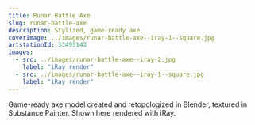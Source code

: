 ```yaml
---
title: Runar Battle Axe
slug: runar-battle-axe
description: Stylized, game-ready axe.
coverImage: ../images/runar-battle-axe--iray-1--square.jpg
artstationId: 33495143
images:
  - src: ../images/runar-battle-axe--iray-2.jpg
    label: "iRay render"
  - src: ../images/runar-battle-axe--iray-1--square.jpg
    label: "iRay render"
---
```


Game-ready axe model created and retopologized in Blender, textured in Substance Painter. Shown here rendered with iRay.